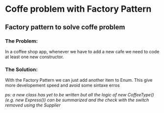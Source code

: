 # Coffe problem with Factory Pattern
## Factory pattern to solve coffe problem
### The Problem:
In a coffee shop app, whenever we have to add a new cafe we need to code at least one new constructor.
### The Solution:
With the Factory Pattern we can just add another item to Enum. This give more developement speed and avoid some sintaxe erros 

*ps: a new class has yet to be written but all the logic of new CoffeeType() (e.g. new Express()) can be summarized and the check with the switch removed using the Supplier*
